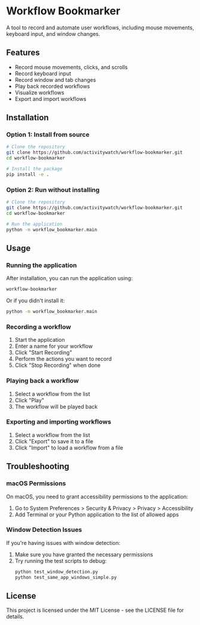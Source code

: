 # Workflow Bookmarker

A tool to record and automate user workflows, including mouse movements, keyboard input, and window changes.

## Features

- Record mouse movements, clicks, and scrolls
- Record keyboard input
- Record window and tab changes
- Play back recorded workflows
- Visualize workflows
- Export and import workflows

## Installation

### Option 1: Install from source

```bash
# Clone the repository
git clone https://github.com/activitywatch/workflow-bookmarker.git
cd workflow-bookmarker

# Install the package
pip install -e .
```

### Option 2: Run without installing

```bash
# Clone the repository
git clone https://github.com/activitywatch/workflow-bookmarker.git
cd workflow-bookmarker

# Run the application
python -m workflow_bookmarker.main
```

## Usage

### Running the application

After installation, you can run the application using:

```bash
workflow-bookmarker
```

Or if you didn't install it:

```bash
python -m workflow_bookmarker.main
```

### Recording a workflow

1. Start the application
2. Enter a name for your workflow
3. Click "Start Recording"
4. Perform the actions you want to record
5. Click "Stop Recording" when done

### Playing back a workflow

1. Select a workflow from the list
2. Click "Play"
3. The workflow will be played back

### Exporting and importing workflows

1. Select a workflow from the list
2. Click "Export" to save it to a file
3. Click "Import" to load a workflow from a file

## Troubleshooting

### macOS Permissions

On macOS, you need to grant accessibility permissions to the application:

1. Go to System Preferences > Security & Privacy > Privacy > Accessibility
2. Add Terminal or your Python application to the list of allowed apps

### Window Detection Issues

If you're having issues with window detection:

1. Make sure you have granted the necessary permissions
2. Try running the test scripts to debug:
   ```bash
   python test_window_detection.py
   python test_same_app_windows_simple.py
   ```

## License

This project is licensed under the MIT License - see the LICENSE file for details. 